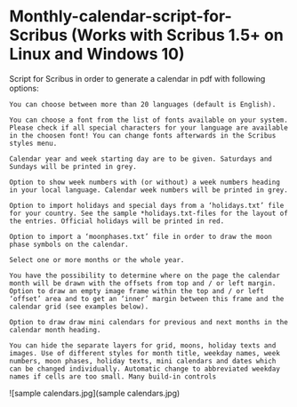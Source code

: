 # Monthly-calendar-script-for-Scribus (Works with Scribus 1.5+ on Linux and Windows 10)

Script for Scribus in order to generate a calendar in pdf with following options:

    You can choose between more than 20 languages (default is English).

    You can choose a font from the list of fonts available on your system. Please check if all special characters for your language are available in the choosen font! You can change fonts afterwards in the Scribus styles menu.

    Calendar year and week starting day are to be given. Saturdays and Sundays will be printed in grey.

    Option to show week numbers with (or without) a week numbers heading in your local language. Calendar week numbers will be printed in grey.

    Option to import holidays and special days from a ‘holidays.txt’ file for your country. See the sample *holidays.txt-files for the layout of the entries. Official holidays will be printed in red.

    Option to import a ‘moonphases.txt’ file in order to draw the moon phase symbols on the calendar.

    Select one or more months or the whole year.

    You have the possibility to determine where on the page the calendar month will be drawn with the offsets from top and / or left margin. Option to draw an empty image frame within the top and / or left ‘offset’ area and to get an ‘inner’ margin between this frame and the calendar grid (see examples below).

    Option to draw draw mini calendars for previous and next months in the calendar month heading.

    You can hide the separate layers for grid, moons, holiday texts and images. Use of different styles for month title, weekday names, week numbers, moon phases, holiday texts, mini calendars and dates which can be changed individually. Automatic change to abbreviated weekday names if cells are too small. Many build-in controls

![sample calendars.jpg](sample calendars.jpg)
